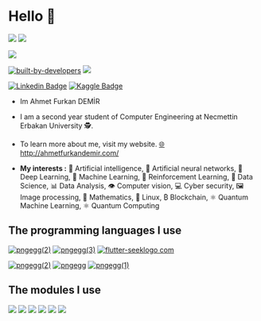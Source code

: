 # Hello 👋

![](https://img.shields.io/github/followers/AhmetFurkanDEMIR?style=social) ![](https://img.shields.io/github/watchers/AhmetFurkanDEMIR/AhmetFurkanDEMIR?style=social) 

[![](https://img.shields.io/website?style=for-the-badge&up_color=green&up_message=Ahmet%20Furkan%20DEMIR&url=http%3A%2F%2Fahmetfurkandemir.com%2F)](http://ahmetfurkandemir.com/)

[![ built-by-developers](http://ForTheBadge.com/images/badges/built-by-developers.svg)](https://github.com/AhmetFurkanDEMIR) [![](https://forthebadge.com/images/badges/powered-by-electricity.svg)]((https://github.com/AhmetFurkanDEMIR))

[![Linkedin Badge](https://img.shields.io/badge/Ahmet_Furkan_DEMIR-follow%20on%20linkedin-red?style=for-the-badge&logo=linkedin)](https://www.linkedin.com/in/1dfurkan/) [![Kaggle Badge](https://img.shields.io/badge/Ahmet_Furkan_DEMIR-follow%20on%20kaggle-blue?style=for-the-badge&logo=kaggle)](https://www.kaggle.com/ahmetfurkandemr)

* Im Ahmet Furkan DEMİR

* I am a second year student of Computer Engineering at Necmettin Erbakan University 🕵.

* To learn more about me, visit my website. [🌐](http://ahmetfurkandemir.com/) http://ahmetfurkandemir.com/

* **My interests :**
🧠 Artificial intelligence, 
🧠 Artificial neural networks, 
🤖 Deep Learning, 
🤖 Machine Learning, 
🤖 Reinforcement Learning, 
💾 Data Science,
📊 Data Analysis,
👁️ Computer vision,
💻 Cyber security, 
🖼️ Image processing,
🧮 Mathematics, 
🐧 Linux, 
₿ Blockchain, 
⚛️ Quantum Machine Learning, 
⚛️ Quantum Computing


## The programming languages I use

[![pngegg(2)](https://user-images.githubusercontent.com/54184905/91660032-3d472980-eadc-11ea-950b-b36b0003dd15.png)](https://github.com/AhmetFurkanDEMIR/Python-Workouts)  [![pngegg(3)](https://user-images.githubusercontent.com/54184905/91660054-6a93d780-eadc-11ea-8ff6-406bf59bdba1.png)](https://github.com/AhmetFurkanDEMIR/Dart-Workouts)  [![flutter-seeklogo com](https://user-images.githubusercontent.com/54184905/91660443-91eba400-eade-11ea-9372-e64982f76d4d.png)](https://flutter.dev/)

[![pngegg(2)](https://user-images.githubusercontent.com/54184905/91653103-3f8e9100-eaa6-11ea-8ee4-b21eb86b79b8.png)](https://github.com/AhmetFurkanDEMIR/Java-Workouts)  [![pngegg](https://user-images.githubusercontent.com/54184905/91659977-e2153700-eadb-11ea-96de-ec8dc5db4eb2.png)](https://github.com/AhmetFurkanDEMIR/C-CPP-Workouts)  [![pngegg(1)](https://user-images.githubusercontent.com/54184905/91659993-f6f1ca80-eadb-11ea-9101-1f2ffcc4c5aa.png)](https://github.com/AhmetFurkanDEMIR/C-CPP-Workouts)


## The modules I use

![](https://img.shields.io/badge/Pytorch--cD1?style=for-the-badge&logo=pytorch) ![](https://img.shields.io/badge/Keras--cD1?style=for-the-badge&logo=keras) ![](https://img.shields.io/badge/Tensorflow--cD1?style=for-the-badge&logo=tensorflow)
![](https://img.shields.io/badge/Scikit-learn-cD1?style=for-the-badge&logo=) ![](https://img.shields.io/badge/Pandas--cD1?style=for-the-badge&logo=Pandas) ![](https://img.shields.io/badge/numpy--cD1?style=for-the-badge&logo=Numpy) 

